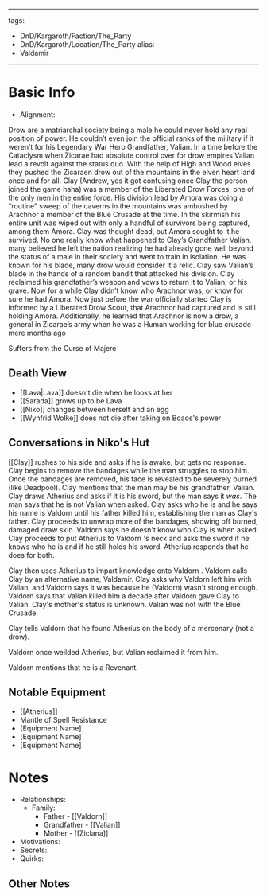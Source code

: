 
---
tags:
- DnD/Kargaroth/Faction/The_Party
- DnD/Kargaroth/Location/The_Party
alias:
- Valdamir
---
# Basic Info
- Alignment: 

Drow are a matriarchal society being a male he could never hold any real position of power. He couldn’t even join the official ranks of the military if it weren’t for his Legendary War Hero Grandfather, Valian. In a time before the Cataclysm when Zicarae had absolute control over for drow empires Valian lead a revolt against the status quo. With the help of High and Wood elves they pushed the Zicaraen drow out of the mountains in the elven heart land once and for all. Clay (Andrew, yes it got confusing once Clay the person joined the game haha) was a member of the Liberated Drow Forces, one of the only men in the entire force. His division lead by Amora was doing a “routine” sweep of the caverns in the mountains was ambushed by Arachnor a member of the Blue Crusade at the time. In the skirmish his entire unit was wiped out with only a handful of survivors being captured, among them Amora. Clay was thought dead, but Amora sought to it he survived. No one really know what happened to Clay’s Grandfather Valian, many believed he left the nation realizing he had already gone well beyond the status of a male in their society and went to train in isolation. He was known for his blade, many drow would consider it a relic. Clay saw Valian’s blade in the hands of a random bandit that attacked his division. Clay reclaimed his grandfather’s weapon and vows to return it to Valian, or his grave. Now for a while Clay didn’t know who Arachnor was, or know for sure he had Amora. Now just before the war officially started Clay is informed by a Liberated Drow Scout, that Arachnor had captured and is still holding Amora. Additionally, he learned that Arachnor is now a drow, a general in Zicarae’s army when he was a Human working for blue crusade mere months ago

Suffers from the Curse of Majere
## Death View
- [[Lava|Lava]] doesn't die when he looks at her
- [[Sarada]] grows up to be Lava
- [[Niko]] changes between herself and an egg
- [[Wynfrid Wolke]] does not die after taking on Boaos's power

## Conversations in Niko's Hut
[[Clay]] rushes to his side and asks if he is awake, but gets no response. Clay begins to remove the bandages while the man struggles to stop him. Once the bandages are removed, his face is revealed to be severely burned (like Deadpool). Clay mentions that the man may be his grandfather, Valian. Clay draws Atherius and asks if it is his sword, but the man says it _was_. The man says that he is not Valian when asked. Clay asks who he is and he says his name is Valdorn until his father killed him, establishing the man as Clay's father. Clay proceeds to unwrap more of the bandages, showing off burned, damaged draw skin. Valdorn says he doesn't know who Clay is when asked. Clay proceeds to put Atherius to Valdorn 's neck and asks the sword if he knows who he is and if he still holds his sword. Atherius responds that he does for both. 

Clay then uses Atherius to impart knowledge onto Valdorn . Valdorn calls Clay by an alternative name, Valdamir. Clay asks why Valdorn left him with Valian, and Valdorn says it was because he (Valdorn) wasn't strong enough. Valdorn says that Valian killed him a decade after Valdorn gave Clay to Valian. Clay's mother's status is unknown. Valian was not with the Blue Crusade. 

Clay tells Valdorn that he found Atherius on the body of a mercenary (not a drow). 

Valdorn once weilded Atherius, but Valian reclaimed it from him. 

Valdorn mentions that he is a Revenant.


## Notable Equipment
- [[Atherius]]
- Mantle of Spell Resistance
- [Equipment Name]
- [Equipment Name]
- [Equipment Name]

# Notes
- Relationships: 
	- Family:
		- Father - [[Valdorn]]
		- Grandfather - [[Valian]]
		- Mother - [[Ziclana]]
- Motivations: 
- Secrets: 
- Quirks: 

## Other Notes



